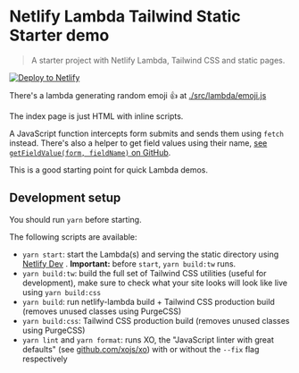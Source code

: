 # Netlify Lambda Tailwind Static Starter demo

> A starter project with Netlify Lambda, Tailwind CSS and static pages.

<!-- Markdown snippet -->
[![Deploy to Netlify](https://www.netlify.com/img/deploy/button.svg)](https://app.netlify.com/start/deploy?repository=https://github.com/HugoDF/netlify-lambda-tailwind-static-starter)

There's a lambda generating random emoji 👍 at [./src/lambda/emoji.js](./src/lambda/emoji.js)

The index page is just HTML with inline scripts.

A JavaScript function intercepts form submits and sends them using `fetch` instead. There's also a helper to get field values using their name, [see `getFieldValue(form, fieldName)` on GitHub](https://github.com/HugoDF/netlify-lambda-tailwind-static-starter/blob/fc936bd76f201c90ade459a9ab73bf19fdab6aec/public/index.html#L65).

This is a good starting point for quick Lambda demos.

## Development setup

You should run `yarn` before starting.

The following scripts are available:

* `yarn start`: start the Lambda(s) and serving the static directory using [Netlify Dev](https://www.netlify.com/products/dev/) . **Important:** before `start`, `yarn build:tw` runs.
* `yarn build:tw`: build the full set of Tailwind CSS utilities (useful for development), make sure to check what your site looks will look like live using `yarn build:css`
* `yarn build`: run netlify-lambda build + Tailwind CSS production build (removes unused classes using PurgeCSS)
* `yarn build:css`: Tailwind CSS production build (removes unused classes using PurgeCSS)
* `yarn lint` and `yarn format`: runs XO, the "JavaScript linter with great defaults" (see [github.com/xojs/xo](https://github.com/xojs/xo#readme)) with or without the `--fix` flag respectively
